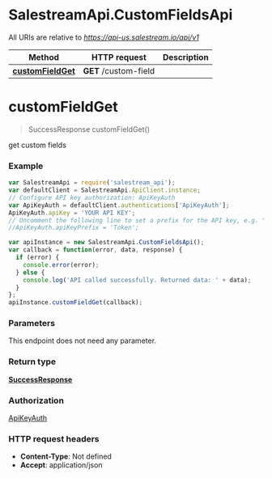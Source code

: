 # SalestreamApi.CustomFieldsApi

All URIs are relative to *https://api-us.salestream.io/api/v1*

Method | HTTP request | Description
------------- | ------------- | -------------
[**customFieldGet**](CustomFieldsApi.md#customFieldGet) | **GET** /custom-field | 


<a name="customFieldGet"></a>
# **customFieldGet**
> SuccessResponse customFieldGet()



get custom fields

### Example
```javascript
var SalestreamApi = require('salestream_api');
var defaultClient = SalestreamApi.ApiClient.instance;
// Configure API key authorization: ApiKeyAuth
var ApiKeyAuth = defaultClient.authentications['ApiKeyAuth'];
ApiKeyAuth.apiKey = 'YOUR API KEY';
// Uncomment the following line to set a prefix for the API key, e.g. "Token" (defaults to null)
//ApiKeyAuth.apiKeyPrefix = 'Token';

var apiInstance = new SalestreamApi.CustomFieldsApi();
var callback = function(error, data, response) {
  if (error) {
    console.error(error);
  } else {
    console.log('API called successfully. Returned data: ' + data);
  }
};
apiInstance.customFieldGet(callback);
```

### Parameters
This endpoint does not need any parameter.

### Return type

[**SuccessResponse**](SuccessResponse.md)

### Authorization

[ApiKeyAuth](../README.md#ApiKeyAuth)

### HTTP request headers

 - **Content-Type**: Not defined
 - **Accept**: application/json


